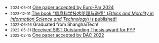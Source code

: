 <!-- An empty line is needed before the item -->
- <small>2024-05-01</small> [One paper accepted by Euro-Par 2024](/news/2024/05/gdl-gnn.html)
- <small>2023-12-01</small> [The book "信息科学技术伦理与道德" (*Ethics and Morality in Information Science and Technology*) is published!](/news/2023/12/ethics_book.html)
- <small>2022-06-26</small> Graduated from ShanghaiTech!
- <small>2022-05-31</small> [Received SIST Outstanding Thesis award for FYP](https://toast-lab.sist.shanghaitech.edu.cn/2022/05/31/2022-05-31-haoran-FYP/)
- <small>2022-02-15</small> [One paper accepted by DAC 2022](https://toast-lab.sist.shanghaitech.edu.cn/2022/02/15/2022-02-15-NobLSM-accepted/)
